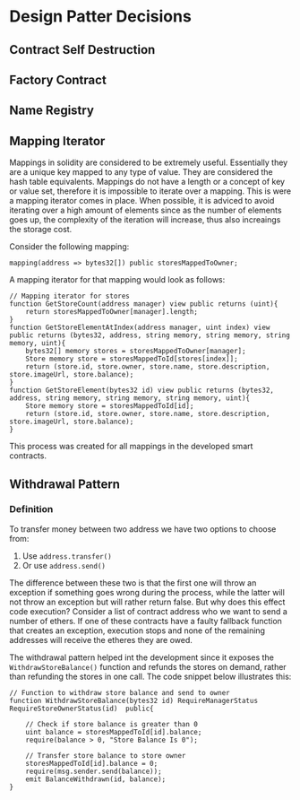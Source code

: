 # Design Patter Decisions

## Contract Self Destruction

## Factory Contract

## Name Registry

## Mapping Iterator

Mappings in solidity are considered to be extremely useful. Essentially they are a unique key mapped to any type of value. They are considered the hash table equivalents. Mappings do not have a length or a concept of key or value set, therefore it is impossible to iterate over a mapping. This is were a mapping iterator comes in place. When possible, it is adviced to avoid iterating over a high amount of elements since as the number of elements goes up, the complexity of the iteration will increase, thus also increaings the storage cost.

Consider the following mapping:

    mapping(address => bytes32[]) public storesMappedToOwner;

A mapping iterator for that mapping would look as follows:

    // Mapping iterator for stores
    function GetStoreCount(address manager) view public returns (uint){
        return storesMappedToOwner[manager].length;
    }
    function GetStoreElementAtIndex(address manager, uint index) view public returns (bytes32, address, string memory, string memory, string memory, uint){
        bytes32[] memory stores = storesMappedToOwner[manager];
        Store memory store = storesMappedToId[stores[index]];
        return (store.id, store.owner, store.name, store.description, store.imageUrl, store.balance);
    }
    function GetStoreElement(bytes32 id) view public returns (bytes32, address, string memory, string memory, string memory, uint){
        Store memory store = storesMappedToId[id];
        return (store.id, store.owner, store.name, store.description, store.imageUrl, store.balance);
    }

This process was created for all mappings in the developed smart contracts.

## Withdrawal Pattern

### Definition

To transfer money between two address we have two options to choose from:
1. Use `address.transfer()`
2. Or use `address.send()`

The difference between these two is that the first one will throw an exception if something goes wrong during the process, while the latter will not throw an exception but will rather return false. But why does this effect code execution? Consider a list of contract address who we want to send a number of ethers. If one of these contracts have a faulty fallback function that creates an exception, execution stops and none of the remaining addresses will receive the etheres they are owed.

The withdrawal pattern helped int the development since it exposes the `WithdrawStoreBalance()` function and refunds the stores on demand, rather than refunding the stores in one call. The code snippet below illustrates this:

    // Function to withdraw store balance and send to owner
    function WithdrawStoreBalance(bytes32 id) RequireManagerStatus RequireStoreOwnerStatus(id)  public{        

        // Check if store balance is greater than 0
        uint balance = storesMappedToId[id].balance;
        require(balance > 0, "Store Balance Is 0");

        // Transfer store balance to store owner
        storesMappedToId[id].balance = 0;
        require(msg.sender.send(balance));
        emit BalanceWithdrawn(id, balance);
    }
